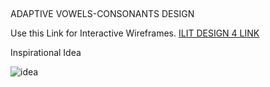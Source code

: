 ##

ADAPTIVE VOWELS-CONSONANTS DESIGN

Use this Link for Interactive Wireframes. [ILIT DESIGN 4 LINK](https://www.justinmind.com/usernote/tests/20158564/20158929/20158931/index.html)

Inspirational Idea

![idea]({{site.baseurl}}//idea.jpg)

